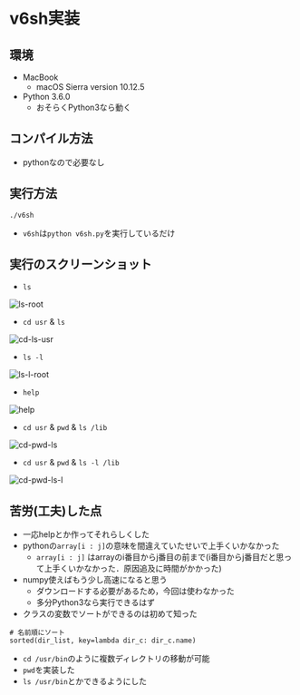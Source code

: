 # v6sh実装

## 環境
- MacBook
    - macOS Sierra version 10.12.5
- Python 3.6.0
    - おそらくPython3なら動く

## コンパイル方法
- pythonなので必要なし

## 実行方法
```
./v6sh
```
- `v6sh`は`python v6sh.py`を実行しているだけ

## 実行のスクリーンショット
- `ls`

![ls-root](./screenshot/ls-root.png)
- `cd usr` & `ls`

![cd-ls-usr](./screenshot/cd-ls-usr.png)
- `ls -l`

![ls-l-root](./screenshot/ls-l-root.png)
- `help`

![help](./screenshot/help.png)
- `cd usr` & `pwd` & `ls /lib`

![cd-pwd-ls](./screenshot/cd-pwd-ls.png)
- `cd usr` & `pwd` & `ls -l /lib`

![cd-pwd-ls-l](./screenshot/cd-pwd-ls-l.png)

## 苦労(工夫)した点
- 一応helpとか作ってそれらしくした
- pythonの`array[i : j]`の意味を間違えていたせいで上手くいかなかった
    - `array[i : j]` はarrayのi番目からj番目の前まで(i番目からj番目だと思って上手くいかなかった．原因追及に時間がかかった)
- numpy使えばもう少し高速になると思う
    - ダウンロードする必要があるため，今回は使わなかった
    - 多分Python3なら実行できるはず
- クラスの変数でソートができるのは初めて知った
```
# 名前順にソート
sorted(dir_list, key=lambda dir_c: dir_c.name)
```
- `cd /usr/bin`のように複数ディレクトリの移動が可能
- `pwd`を実装した
- `ls /usr/bin`とかできるようにした
